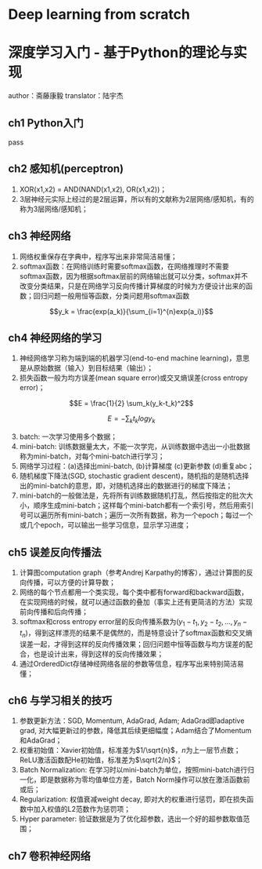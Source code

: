 # Deep learning from scratch
# 深度学习入门 - 基于Python的理论与实现

author：斋藤康毅 translator：陆宇杰

## ch1 Python入门

pass

## ch2 感知机(perceptron)
1. XOR(x1,x2) = AND(NAND(x1,x2), OR(x1,x2))；
2. 3层神经元实际上经过的是2层运算，所以有的文献称为2层网络/感知机，有的称为3层网络/感知机；

## ch3 神经网络
1. 网络权重保存在字典中，程序写出来非常简洁易懂；
2. softmax函数：在网络训练时需要softmax函数，在网络推理时不需要softmax函数，因为根据softmax层前的网络输出就可以分类，softmax并不改变分类结果，只是在网络学习反向传播计算梯度的时候为方便设计出来的函数；回归问题一般用恒等函数，分类问题用softmax函数

$$y_k = \frac{exp(a_k)}{\sum_{i=1}^{n}exp(a_i)}$$

## ch4 神经网络的学习
1. 神经网络学习称为端到端的机器学习(end-to-end machine learning)，意思是从原始数据（输入）到目标结果（输出）；
2. 损失函数一般为均方误差(mean square error)或交叉熵误差(cross entropy error)；

$$E = \frac{1}{2} \sum_k(y_k-t_k)^2$$

$$E = -\sum_k t_k log y_k$$

3. batch: 一次学习使用多个数据；
4. mini-batch: 训练数据量太大，不能一次学完，从训练数据中选出一小批数据称为mini-batch，对每个mini-batch进行学习；
5. 网络学习过程：(a)选择出mini-batch, (b)计算梯度 (c)更新参数 (d)重复abc；
6. 随机梯度下降法(SGD, stochastic gradient descent)，随机指的是随机选择出的mini-batch的意思，即，对随机选择出的数据进行的梯度下降法；
7. mini-batch的一般做法是，先将所有训练数据随机打乱，然后按指定的批次大小，顺序生成mini-batch；这样每个mini-batch都有一个索引号，然后用索引号可以遍历所有mini-batch；遍历一次所有数据，称为一个epoch；每过一个或几个epoch，可以输出一些学习信息，显示学习进度；

## ch5 误差反向传播法
1. 计算图computation graph（参考Andrej Karpathy的博客），通过计算图的反向传播，可以方便的计算导数；
2. 网络的每个节点都用一个类实现，每个类中都有forward和backward函数，在实现网络的时候，就可以通过函数的叠加（事实上还有更简洁的方法）实现前向传播和后向传播；
3. softmax和cross entropy error层的反向传播系数为$(y_1-t_1, y_2-t_2, ... , y_n-t_n)$，得到这样漂亮的结果不是偶然的，而是特意设计了softmax函数和交叉熵误差一起，才得到这样的反向传播效果；回归问题中恒等函数与均方误差的配合，也是设计出来，得到这样的反向传播效果；
4. 通过OrderedDict存储神经网络各层的参数等信息，程序写出来特别简洁易懂；

## ch6 与学习相关的技巧
1. 参数更新方法：SGD, Momentum, AdaGrad, Adam; AdaGrad即adaptive grad, 对大幅更新过的参数，降低其后续更细幅度；Adam结合了Momentum和AdaGrad；
2. 权重初始值：Xavier初始值，标准差为$1/\sqrt{n}$，*n*为上一层节点数；ReLU激活函数配He初始值，标准差为$\sqrt{2/n}$；
3. Batch Normalization: 在学习时以mini-batch为单位，按照mini-batch进行归一化，即是数据称为零均值单位方差，Batch Norm操作可以放在激活函数前或后；
4. Regularization: 权值衰减weight decay, 即对大的权重进行惩罚，即在损失函数中加入权值的L2范数作为惩罚项；
5. Hyper parameter: 验证数据是为了优化超参数，选出一个好的超参数取值范围；

## ch7 卷积神经网络

